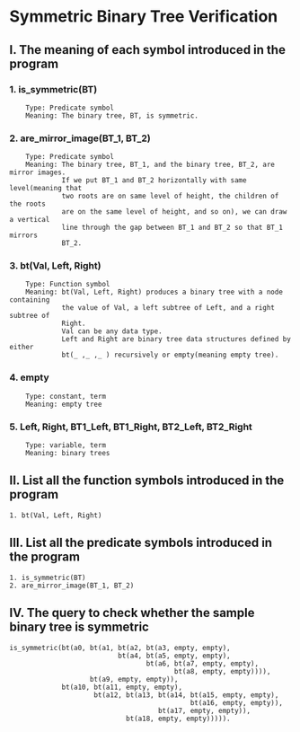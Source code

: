 # Symmetric Binary Tree Verification
## I. The meaning of each symbol introduced in the program
### 1. is_symmetric(BT)
        Type: Predicate symbol
        Meaning: The binary tree, BT, is symmetric.
### 2. are_mirror_image(BT_1, BT_2)
        Type: Predicate symbol
        Meaning: The binary tree, BT_1, and the binary tree, BT_2, are mirror images.
                 If we put BT_1 and BT_2 horizontally with same level(meaning that
                 two roots are on same level of height, the children of the roots 
                 are on the same level of height, and so on), we can draw a vertical
                 line through the gap between BT_1 and BT_2 so that BT_1 mirrors
                 BT_2.
### 3. bt(Val, Left, Right)
        Type: Function symbol
        Meaning: bt(Val, Left, Right) produces a binary tree with a node containing
                 the value of Val, a left subtree of Left, and a right subtree of
                 Right.
                 Val can be any data type.
                 Left and Right are binary tree data structures defined by either
                 bt(_ ,_ ,_ ) recursively or empty(meaning empty tree).
### 4. empty
        Type: constant, term
        Meaning: empty tree
### 5. Left, Right, BT1_Left, BT1_Right, BT2_Left, BT2_Right
        Type: variable, term
        Meaning: binary trees

## II. List all the function symbols introduced in the program
    1. bt(Val, Left, Right)

## III. List all the predicate symbols introduced in the program
    1. is_symmetric(BT)
    2. are_mirror_image(BT_1, BT_2)

## IV. The query to check whether the sample binary tree is symmetric
    is_symmetric(bt(a0, bt(a1, bt(a2, bt(a3, empty, empty),
                               bt(a4, bt(a5, empty, empty),
                                      bt(a6, bt(a7, empty, empty), 
                                             bt(a8, empty, empty)))),
                        bt(a9, empty, empty)),
                 bt(a10, bt(a11, empty, empty),
                         bt(a12, bt(a13, bt(a14, bt(a15, empty, empty),
                                                 bt(a16, empty, empty)),
                                         bt(a17, empty, empty)),
                                 bt(a18, empty, empty))))).
